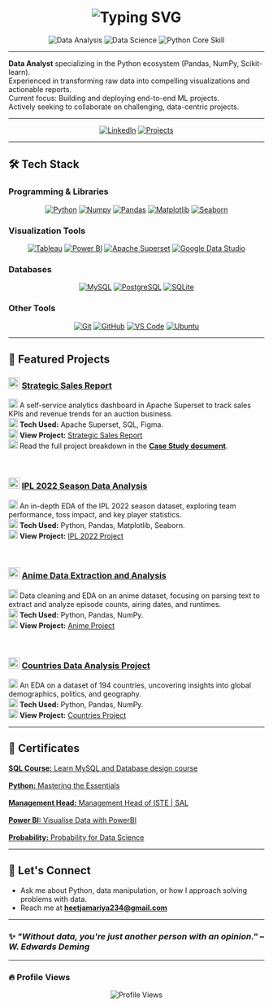 <h1 align="center">
  <img src="https://readme-typing-svg.demolab.com?font=Fira+Code&pause=1000&color=007ACC&center=true&vCenter=true&width=435&lines=Hi+there%2C+I'm+Heet+Jamariya!;Welcome+to+my+GitHub+profile!" alt="Typing SVG" />
</h1>

<p align="center">
  <img src="https://img.shields.io/badge/Data_Analysis-Experience-007ACC?style=for-the-badge&logo=python&logoColor=white" alt="Data Analysis"/>
  <img src="https://img.shields.io/badge/Data_Science-Passionate-F28C28?style=for-the-badge&logo=jupyter&logoColor=white" alt="Data Science"/>
  <img src="https://img.shields.io/badge/Python-Core_Skill-3776AB?style=for-the-badge&logo=python&logoColor=white" alt="Python Core Skill"/>
</p>

---

<ul style="list-style-type: none; padding-left: 0;">
  <li><strong>Data Analyst</strong> specializing in the Python ecosystem (Pandas, NumPy, Scikit-learn).</li>
  <li>Experienced in transforming raw data into compelling visualizations and actionable reports.</li>
  <li>Current focus: Building and deploying end-to-end ML projects.</li>
  <li>Actively seeking to collaborate on challenging, data-centric projects.</li>
</ul>

---

<p align="center">
  <a href="https://www.linkedin.com/in/heet-jamariya"><img src="https://img.shields.io/badge/LinkedIn-%230077B5.svg?style=for-the-badge&logo=linkedin&logoColor=white" alt="LinkedIn"/></a>
  <a href="https://github.com/Heet-Jamariya?tab=repositories"><img src="https://img.shields.io/badge/Projects-000000?style=for-the-badge&logo=github&logoColor=white" alt="Projects"/></a>
</p>

---

## 🛠️ Tech Stack

### Programming & Libraries
<p align="center">
  <a href="https://www.w3schools.com/python/" target="_blank"><img src="https://img.shields.io/badge/Python-3776AB?style=for-the-badge&logo=python&logoColor=white" alt="Python"/></a>
  <a href="https://www.w3schools.com/python/numpy/" target="_blank"><img src="https://img.shields.io/badge/Numpy-013243?style=for-the-badge&logo=numpy&logoColor=white" alt="Numpy"/></a>
  <a href="https://www.w3schools.com/python/pandas/" target="_blank"><img src="https://img.shields.io/badge/Pandas-150458?style=for-the-badge&logo=pandas&logoColor=white" alt="Pandas"/></a>
  <a href="https://www.w3schools.com/python/matplotlib_intro.asp" target="_blank"><img src="https://img.shields.io/badge/Matplotlib-313840?style=for-the-badge&logo=matplotlib&logoColor=white" alt="Matplotlib"/></a>
  <a href="https://www.w3schools.com/python/seaborn_intro.asp" target="_blank"><img src="https://img.shields.io/badge/Seaborn-3776AB?style=for-the-badge&logo=python&logoColor=white" alt="Seaborn"/></a>
</p>

### Visualization Tools
<p align="center">
  <a href="https://www.tableau.com/learn/get-started" target="_blank"><img src="https://img.shields.io/badge/Tableau-E97627?style=for-the-badge&logo=tableau&logoColor=white" alt="Tableau"/></a>
  <a href="https://learn.microsoft.com/en-us/power-bi/fundamentals/" target="_blank"><img src="https://img.shields.io/badge/PowerBI-F2C811?style=for-the-badge&logo=powerbi&logoColor=black" alt="Power BI"/></a>
  <a href="https://superset.apache.org/docs/intro" target="_blank"><img src="https://img.shields.io/badge/Apache_Superset-00A4A6?style=for-the-badge&logo=apache%20superset&logoColor=white" alt="Apache Superset"/></a>
  <a href="https://support.google.com/looker-studio/" target="_blank"><img src="https://img.shields.io/badge/Google%20Data%20Studio-F8AB00?style=for-the-badge&logo=google-data-studio&logoColor=black" alt="Google Data Studio"/></a>
</p>

### Databases
<p align="center">
  <a href="https://www.w3schools.com/mysql/" target="_blank"><img src="https://img.shields.io/badge/MySQL-4479A1?style=for-the-badge&logo=mysql&logoColor=white" alt="MySQL"/></a>
  <a href="https://www.postgresql.org/docs/current/tutorial.html" target="_blank"><img src="https://img.shields.io/badge/PostgreSQL-4169E1?style=for-the-badge&logo=postgresql&logoColor=white" alt="PostgreSQL"/></a>
  <a href="https://www.sqlite.org/quickstart.html" target="_blank"><img src="https://img.shields.io/badge/SQLite-003B57?style=for-the-badge&logo=sqlite&logoColor=white" alt="SQLite"/></a>
</p>

### Other Tools
<p align="center">
  <a href="https://www.w3schools.com/git/" target="_blank"><img src="https://img.shields.io/badge/Git-F05032?style=for-the-badge&logo=git&logoColor=white" alt="Git"/></a>
  <a href="https://www.geeksforgeeks.org/git/git-cheat-sheet/" target="_blank"><img src="https://img.shields.io/badge/GitHub-181717?style=for-the-badge&logo=github&logoColor=white" alt="GitHub"/></a>
  <a href="https://code.visualstudio.com/docs" target="_blank"><img src="https://img.shields.io/badge/VS_Code-007ACC?style=for-the-badge&logo=visualstudiocode&logoColor=white" alt="VS Code"/></a>
  <a href="https://ubuntu.com/tutorials" target="_blank"><img src="https://img.shields.io/badge/Ubuntu-E95420?style=for-the-badge&logo=ubuntu&logoColor=white" alt="Ubuntu"/></a>
</p>

---

## 📌 Featured Projects

<ul style="list-style-type: none; padding-left: 0;">
  <li>
    <h3><img src="https://cdnjs.cloudflare.com/ajax/libs/twemoji/14.0.2/72x72/1f4c8.png" width="22"/> <a href="https://github.com/Heet-Jamariya/Strategic_Sales_Report">Strategic Sales Report</a></h3>
    <p>
      <img src="https://cdnjs.cloudflare.com/ajax/libs/twemoji/14.0.2/72x72/1f4ca.png" width="18"/> A self-service analytics dashboard in Apache Superset to track sales KPIs and revenue trends for an auction business. <br/>
      <img src="https://cdnjs.cloudflare.com/ajax/libs/twemoji/14.0.2/72x72/1f680.png" width="18"/> <strong>Tech Used:</strong> Apache Superset, SQL, Figma. <br/>
      <img src="https://cdnjs.cloudflare.com/ajax/libs/twemoji/14.0.2/72x72/1f310.png" width="18"/> <strong>View Project:</strong> <a href="https://github.com/Heet-Jamariya/Strategic_Sales_Report">Strategic Sales Report</a> <br/>
      <img src="https://cdnjs.cloudflare.com/ajax/libs/twemoji/14.0.2/72x72/1f4c4.png" width="18"/> Read the full project breakdown in the <a href="https://docs.google.com/document/d/10xZssYWOhIzqghM30zAqdMFC5BcLZPhLcYrfeo4dLxM/edit?usp=sharing"><strong>Case Study document</strong></a>.
    </p>
  </li>
  <br/>
  <li>
    <h3><img src="https://cdnjs.cloudflare.com/ajax/libs/twemoji/14.0.2/72x72/1f3cf.png" width="22"/> <a href="https://github.com/Heet-Jamariya/IPL_2022">IPL 2022 Season Data Analysis</a></h3>
    <p>
      <img src="https://cdnjs.cloudflare.com/ajax/libs/twemoji/14.0.2/72x72/1f4ca.png" width="18"/> An in-depth EDA of the IPL 2022 season dataset, exploring team performance, toss impact, and key player statistics. <br/>
      <img src="https://cdnjs.cloudflare.com/ajax/libs/twemoji/14.0.2/72x72/1f680.png" width="18"/> <strong>Tech Used:</strong> Python, Pandas, Matplotlib, Seaborn. <br/>
      <img src="https://cdnjs.cloudflare.com/ajax/libs/twemoji/14.0.2/72x72/1f310.png" width="18"/> <strong>View Project:</strong> <a href="https://github.com/Heet-Jamariya/IPL_2022">IPL 2022 Project</a>
    </p>
  </li>
  <br/>
  <li>
    <h3><img src="https://cdnjs.cloudflare.com/ajax/libs/twemoji/14.0.2/72x72/1f365.png" width="22"/> <a href="https://github.com/Heet-Jamariya/Anime-Project">Anime Data Extraction and Analysis</a></h3>
    <p>
      <img src="https://cdnjs.cloudflare.com/ajax/libs/twemoji/14.0.2/72x72/1f4ca.png" width="18"/> Data cleaning and EDA on an anime dataset, focusing on parsing text to extract and analyze episode counts, airing dates, and runtimes. <br/>
      <img src="https://cdnjs.cloudflare.com/ajax/libs/twemoji/14.0.2/72x72/1f680.png" width="18"/> <strong>Tech Used:</strong> Python, Pandas, NumPy. <br/>
      <img src="https://cdnjs.cloudflare.com/ajax/libs/twemoji/14.0.2/72x72/1f310.png" width="18"/> <strong>View Project:</strong> <a href="https://github.com/Heet-Jamariya/Anime-Project">Anime Project</a>
    </p>
  </li>
  <br/>
  <li>
    <h3><img src="https://cdnjs.cloudflare.com/ajax/libs/twemoji/14.0.2/72x72/1f30d.png" width="22"/> <a href="https://github.com/Heet-Jamariya/Countries_Project">Countries Data Analysis Project</a></h3>
    <p>
      <img src="https://cdnjs.cloudflare.com/ajax/libs/twemoji/14.0.2/72x72/1f4ca.png" width="18"/> An EDA on a dataset of 194 countries, uncovering insights into global demographics, politics, and geography. <br/>
      <img src="https://cdnjs.cloudflare.com/ajax/libs/twemoji/14.0.2/72x72/1f680.png" width="18"/> <strong>Tech Used:</strong> Python, Pandas, NumPy. <br/>
      <img src="https://cdnjs.cloudflare.com/ajax/libs/twemoji/14.0.2/72x72/1f310.png" width="18"/> <strong>View Project:</strong> <a href="https://github.com/Heet-Jamariya/Countries_Project">Countries Project</a>
    </p>
  </li>
</ul>

---

## 📜 Certificates

<ul style="list-style-type: none; padding-left: 0;">
  <li><a href="https://moonshot.scaler.com/s/sl/xoKdk8QlWa?_gl=1*8n5oc*_gcl_au*NjYwMDEzMTYwLjE3NTE0NzIwMDQ.*FPAU*NjYwMDEzMTYwLjE3NTE0NzIwMDQ.*_ga*MTIzOTExNzY2OS4xNjg4OTI1NDU0*_ga_53S71ZZG1X*czE3NTI4NjMyNjIkbzE2MSRnMSR0MTc1Mjg2MzMwOCRqMTQkbDAkaDE1NzY2MTE4MjE."><strong>SQL Course:</strong> Learn MySQL and Database design course</a></li>
  <br/>
  <li><a href="https://moonshot.scaler.com/s/sl/YVNFdJaPnu?_gl=1*itrjdf*_gcl_au*MTcyNDI1NTUxNS4xNzE3Njg4ODI1*FPAU*ODM0ODM2NjUwLjE3MTYxMzc3Mjg.*_ga*MTIzOTExNzY2OS4xNjg4OTI1NDU0*_ga_53S71ZZG1X*MTcyMDcxOTMzMS43MC4xLjE3MjA3MjM1NjEuMC4wLjQ5Mjc1MDExOA.."><strong>Python:</strong> Mastering the Essentials</a></li>
  <br/>
  <li><a href="https://drive.google.com/file/d/1UgA0oNp55qXpwkJeqckRw71Vg_Whgq-C/view?usp=sharing"><strong>Management Head:</strong> Management Head of ISTE | SAL</a></li>
  <br/>
  <li><a href="https://learners.growthschool.io/certificate/ad22daf1-a875-4dc3-824c-cea1ca768881"><strong>Power BI:</strong> Visualise Data with PowerBI</a></li>
  <br/>
  <li><a href="https://drive.google.com/file/d/1aNCACAGD_k9tm_exZUFKWVfM0JgSq_3N/view?usp=sharing"><strong>Probability:</strong> Probability for Data Science</a></li>
</ul>

---

## 💬 Let's Connect
- Ask me about Python, data manipulation, or how I approach solving problems with data.
- Reach me at **heetjamariya234@gmail.com**

---

### ✨ _"Without data, you're just another person with an opinion." – W. Edwards Deming_

---

### 🔥 Profile Views
<p align="center">
  <img src="https://komarev.com/ghpvc/?username=Heet-Jamariya&label=Profile%20Views&color=0e75b6&style=flat" alt="Profile Views" />
</p>